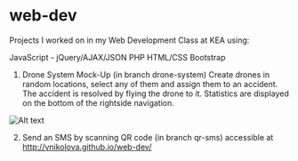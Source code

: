 # web-dev
Projects I worked on in my Web Development Class at KEA
using:

JavaScript - jQuery/AJAX/JSON
PHP
HTML/CSS
Bootstrap


1. Drone System Mock-Up (in branch drone-system)
Create drones in random locations, select any of them and assign them to an accident. The accident is resolved by flying the drone to it. Statistics are displayed on the bottom of the rightside navigation.

![Alt text](https://s16.postimg.org/5k6hz1tw5/2016_11_07_1.png)

2. Send an SMS by scanning QR code (in branch qr-sms)
accessible at http://vnikolova.github.io/web-dev/
